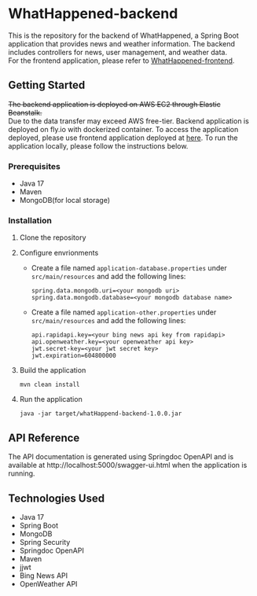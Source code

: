 # WhatHappened-backend

This is the repository for the backend of WhatHappened, a Spring Boot application that provides news and weather information. The backend includes controllers for news, user management, and weather data. <br>
For the frontend application, please refer to [WhatHappened-frontend](https://github.com/d104601/whathappened-frontend).

## Getting Started
~~The backend application is deployed on AWS EC2 through Elastic Beanstalk.~~</br>
Due to the data transfer may exceed AWS free-tier. Backend application is deployed on fly.io with dockerized container.
To access the application deployed, please use frontend application deployed at [here](http://what-happened-frontend.s3-website-us-east-1.amazonaws.com/).
To run the application locally, please follow the instructions below.

### Prerequisites
- Java 17
- Maven
- MongoDB(for local storage)

### Installation
1. Clone the repository
2. Configure envrionments
    - Create a file named `application-database.properties` under `src/main/resources` and add the following lines:
        ```
        spring.data.mongodb.uri=<your mongodb uri>
        spring.data.mongodb.database=<your mongodb database name>
        ```
    - Create a file named `application-other.properties` under `src/main/resources` and add the following lines:
        ```
        api.rapidapi.key=<your bing news api key from rapidapi>
        api.openweather.key=<your openweather api key>
        jwt.secret-key=<your jwt secret key>
        jwt.expiration=604800000
        ```
3. Build the application
    ```
    mvn clean install
    ```
   
4. Run the application
    ```
    java -jar target/whatHappend-backend-1.0.0.jar
    ```

## API Reference
The API documentation is generated using Springdoc OpenAPI and is available at http://localhost:5000/swagger-ui.html when the application is running.

## Technologies Used
- Java 17
- Spring Boot
- MongoDB
- Spring Security
- Springdoc OpenAPI
- Maven
- jjwt
- Bing News API
- OpenWeather API
